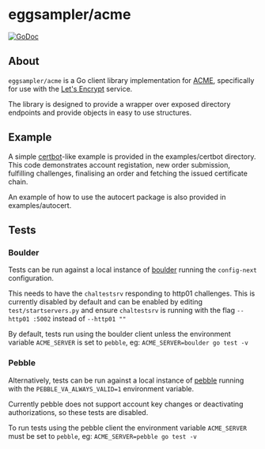 # eggsampler/acme

[![GoDoc](https://godoc.org/github.com/eggsampler/acme?status.svg)](https://godoc.org/github.com/eggsampler/acme)

## About

`eggsampler/acme` is a Go client library implementation for [ACME](https://datatracker.ietf.org/doc/draft-ietf-acme-acme/), specifically for use with the [Let's Encrypt](https://letsencrypt.org/) service. 

The library is designed to provide a wrapper over exposed directory endpoints and provide objects in easy to use structures.

## Example

A simple [certbot](https://certbot.eff.org/)-like example is provided in the examples/certbot directory. This code demonstrates account registation, new order submission, fulfilling challenges, finalising an order and fetching the issued certificate chain.

An example of how to use the autocert package is also provided in examples/autocert.

## Tests

### Boulder

Tests can be run against a local instance of [boulder](https://github.com/letsencrypt/boulder) running the `config-next` configuration.

This needs to have the `chaltestsrv` responding to http01 challenges. This is currently disabled by default and can be enabled by editing `test/startservers.py` and ensure `chaltestsrv` is running with the flag `--http01 :5002` instead of `--http01 ""`

By default, tests run using the boulder client unless the environment variable `ACME_SERVER` is set to `pebble`, eg: `ACME_SERVER=boulder go test -v`

### Pebble

Alternatively, tests can be run against a local instance of [pebble](https://github.com/letsencrypt/pebble) running with the `PEBBLE_VA_ALWAYS_VALID=1` environment variable.

Currently pebble does not support account key changes or deactivating authorizations, so these tests are disabled.

To run tests using the pebble client the environment variable `ACME_SERVER` must be set to `pebble`, eg: `ACME_SERVER=pebble go test -v`